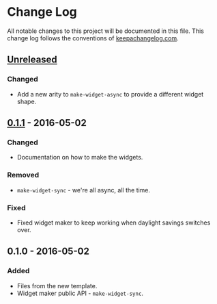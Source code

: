 # Change Log
All notable changes to this project will be documented in this file. This change log follows the conventions of [keepachangelog.com](http://keepachangelog.com/).

## [Unreleased]
### Changed
- Add a new arity to `make-widget-async` to provide a different widget shape.

## [0.1.1] - 2016-05-02
### Changed
- Documentation on how to make the widgets.

### Removed
- `make-widget-sync` - we're all async, all the time.

### Fixed
- Fixed widget maker to keep working when daylight savings switches over.

## 0.1.0 - 2016-05-02
### Added
- Files from the new template.
- Widget maker public API - `make-widget-sync`.

[Unreleased]: https://github.com/your-name/chaoscillator/compare/0.1.1...HEAD
[0.1.1]: https://github.com/your-name/chaoscillator/compare/0.1.0...0.1.1
